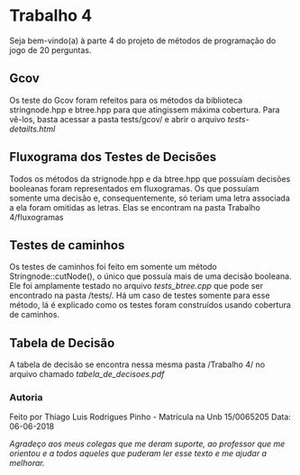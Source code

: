 # Trabalho 4 

Seja bem-vindo(a) à parte 4 do projeto de métodos de programação do jogo de 20 perguntas.

## Gcov

Os teste do Gcov foram refeitos para os métodos da biblioteca stringnode.hpp e btree.hpp para que atingissem máxima cobertura.
Para vê-los, basta acessar a pasta tests/gcov/ e abrir o arquivo
*tests-detailts.html*

## Fluxograma dos Testes de Decisões
Todos os métodos da strignode.hpp e da btree.hpp que possuíam decisões booleanas foram representados em fluxogramas. Os que possuíam somente uma decisão e, consequentemente, só teriam uma letra associada a ela foram omitidas as letras. Elas se encontram na pasta Trabalho 4/fluxogramas

## Testes de caminhos
Os testes de caminhos foi feito em somente um método Stringnode::cutNode(), o único que possuía mais de uma decisão booleana. Ele foi amplamente testado no arquivo *tests_btree.cpp* que pode ser encontrado na pasta /tests/. Há um caso de testes somente para esse método, lá é explicado como os testes foram construídos usando cobertura de caminhos.

## Tabela de Decisão
A tabela de decisão se encontra nessa mesma pasta /Trabalho 4/ no arquivo chamado *tabela_de_decisoes.pdf*

### Autoria
Feito por Thiago Luis Rodrigues Pinho - Matrícula na Unb 15/0065205
Data: 06-06-2018


*Agradeço aos meus colegas que me deram suporte, ao professor que me orientou e a todos aqueles que puderam ler esse texto e me ajudar a melhorar.*